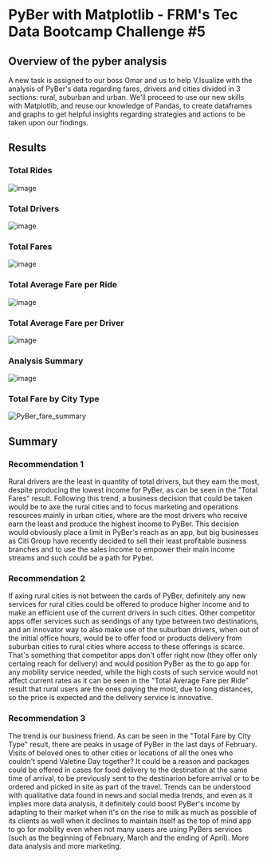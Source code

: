 # PyBer with Matplotlib - FRM's Tec Data Bootcamp Challenge #5

## Overview of the pyber analysis
A new task is assigned to our boss Omar and us to help V.Isualize with the analysis of PyBer's data regarding fares, drivers and cities divided in 3 sections: rural, suburban and urban. We'll proceed to use our new skills with Matplotlib, and reuse our knowledge of Pandas, to create dataframes and graphs to get helpful insights regarding strategies and actions to be taken upon our findings.

## Results

### Total Rides
![image](https://user-images.githubusercontent.com/96660344/152744276-32dc384b-e84a-446a-88e5-4520cc2b3495.png)

### Total Drivers
![image](https://user-images.githubusercontent.com/96660344/152744343-865ae6c9-1837-46b5-8e93-adfe33b26788.png)

### Total Fares
![image](https://user-images.githubusercontent.com/96660344/152744389-735189fe-d676-4e0b-addf-ddcfea3e23b2.png)

### Total Average Fare per Ride
![image](https://user-images.githubusercontent.com/96660344/152744485-6e76f3a0-b5f6-47f8-a907-6cd3392846a1.png)

### Total Average Fare per Driver
![image](https://user-images.githubusercontent.com/96660344/152744461-d57f2903-6b6b-40aa-b0ab-0a9b6e3861a7.png)

### Analysis Summary
![image](https://user-images.githubusercontent.com/96660344/152744569-12123635-6596-428b-a6f2-ff15b2f446ab.png)

### Total Fare by City Type
![PyBer_fare_summary](https://user-images.githubusercontent.com/96660344/152744867-4d383b69-2fcf-48ae-9665-4bf467c5de99.png)


## Summary

### Recommendation 1
Rural drivers are the least in quantity of total drivers, but they earn the most, despite producing the lowest income for PyBer, as can be seen in the "Total Fares" result. Following this trend, a business decision that could be taken would be to axe the rural cities and to focus marketing and operations resources mainly in urban cities, where are the most drivers who receive earn the least and produce the highest income to PyBer. This decision would obviously place a limit in PyBer's reach as an app, but big businesses as Citi Group have recently decided to sell their least profitable business branches and to use the sales income to empower their main income streams and such could be a path for Pyber.

### Recommendation 2
If axing rural cities is not between the cards of PyBer, definitely any new services for rural cities could be offered to produce higher income and to make an efficient use of the current drivers in such cities. Other competitor apps offer services such as sendings of any type between two destinations, and an innovator way to also make use of the suburban drivers, when out of the initial office hours, would be to offer food or products delivery from suburban cities to rural cities where access to these offerings is scarce. That's something that competitor apps don't offer right now (they offer only certaing reach for delivery) and would position PyBer as the to go app for any mobility service needed, while the high costs of such service would not affect current rates as it can be seen in the "Total Average Fare per Ride" result that rural users are the ones paying the most, due to long distances, so the price is expected and the delivery service is innovative.

### Recommendation 3
The trend is our business friend. As can be seen in the "Total Fare by City Type" result, there are peaks in usage of PyBer in the last days of February. Visits of beloved ones to other cities or locations of all the ones who couldn't spend Valetine Day together? It could be a reason and packages could be offered in cases for food delivery to the destination at the same time of arrival, to be previously sent to the destinarion before arrival or to be ordered and picked in site as part of the travel. Trends can be understood with qualitative data found in news and social media trends, and even as it implies more data analysis, it definitely could boost PyBer's income by adapting to their market when it's on the rise to milk as much as possible of its clients as well when it declines to maintain itself as the top of mind app to go for mobility even when not many users are using PyBers services (such as the beginning of February, March and the ending of April). More data analysis and more marketing.
